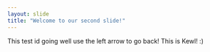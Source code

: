 ```yaml
---
layout: slide
title: "Welcome to our second slide!"
---
```

This test id going well 
use the left arrow to go back!
This is Kewl! :)
